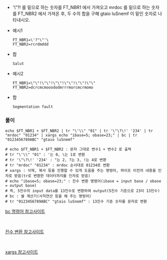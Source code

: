 - '\\"?! 를 밑으로 하는 숫자를 FT_NBR1 에서 가져오고 mrdoc 를 밑으로 하는 숫자를 FT_NBR2 에서 가져온 후, 두 수의 합을 구해 gtaio luSnemf 이 밑인 숫자로 나타내시오.

- 예시1

    ```shell
    FT_NBR1=\'?"\"'\
    FT_NBR2=rcrdmddd
    ```

- 합

    ```shell
    Salut
    ```

- 예시2

    ```shell
    FT_NBR1=\"\"!\"\"!\"\"!\"\"!\"\"!\"\"
    FT_NBR2=dcrcmcmooododmrrrmorcmcrmomo
    ```

- 합

    ```shell
    Segmentation fault
    ```



### 풀이

```shell
echo $FT_NBR1 + $FT_NBR2 | tr "\'\\" "01" | tr '\"\?\!' '234' | tr "mrdoc" "01234" | xargs echo "ibase=5; obase=23;" | bc | tr "0123456789ABC" "gtaio luSnemf"

# echo $FT_NBR1 + $FT_NBR2 : 문자 그대로 변수1 + 변수2 로 출력
# tr "\'\\" "01" : '는 0, \는 1로 변환
# tr '\"\?\!' '234' : "는 2, ?는 3, !는 4로 변환
# tr "mrdoc" "01234" : mrdoc 순서대로 01234로 변환
# xargs : 삭제, 복사 등을 진행할 수 있게 도움을 주는 명령어, 파이프 이전의 내용을 인자로 받음(tr로 변환한 데이터까지를 인자로 받음)
# echo "ibase=5; obase=23;" : 진수 변환 명령어(ibase = input base / obase = output base)
# 즉, 5진수의 input data를 13진수로 변환하여 output(5진수 기준으로 23이 13진수)
# bc : 쉘 계산기(사칙연산 등을 해 주는 명렁어)
# tr "0123456789ABC" "gtaio luSnemf" : 13진수 기준 숫자를 문자로 변환
```



[bc 명령어 참고사이트](https://zetawiki.com/wiki/리눅스_쉘_계산기_bc)

<br/>

[진수 변환 참고사이트](http://coffeenix.net/board_view.php?cata_code=0&bd_code=1721&bpage=)

<br/>

[xargs 참고사이트](http://www.dreamy.pe.kr/zbxe/CodeClip/164220)


